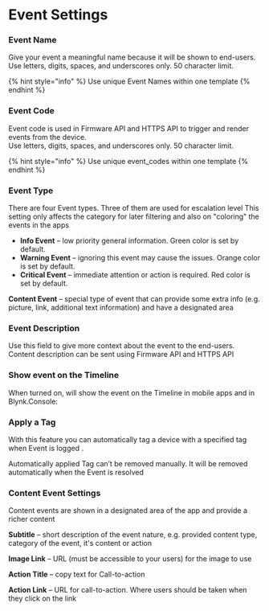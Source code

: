 # Event Settings

### Event Name

Give your event a meaningful name because it will be shown to end-users. \
Use letters, digits, spaces, and underscores only. 50 character limit.&#x20;

{% hint style="info" %}
Use unique Event Names within one template
{% endhint %}



### Event Code

Event code is used in Firmware API and HTTPS API to trigger and render events from the device.\
Use letters, digits, spaces, and underscores only. 50 character limit.&#x20;

{% hint style="info" %}
Use unique event\_codes within one template
{% endhint %}



### Event Type

There are four Event types. Three of them are used for escalation level This setting only affects the category for later filtering and also on "coloring" the events in the apps

* **Info Event** – low priority general information. Green color is set by default.
* **Warning Event** – ignoring this event may cause the issues. Orange color is set by default.&#x20;
* **Critical Event** – immediate attention or action is required. Red color is set by default.

**Content Event** – special type of event that can provide some extra info (e.g. picture, link, additional text information) and have a designated area

###

### Event Description

Use this field to give more context about the event to the end-users. Content description can be sent using Firmware API and HTTPS API



###

### Show event on the Timeline

When turned on, will show the event on the Timeline in mobile apps and in Blynk.Console:

###

### Apply a Tag

With this feature you can automatically tag a device with a specified tag when Event is logged .&#x20;

Automatically applied Tag can’t be removed manually. It will be removed automatically when the Event is resolved



### Content Event Settings

Content events are shown in a designated area of the app and provide a richer content

**Subtitle** – short description of the event nature, e.g. provided content type, category of the event, it's content or action

**Image Link** – URL (must be accessible to your users) for the image to use

**Action Title** – copy text for Call-to-action  &#x20;

**Action Link** – URL for call-to-action. Where users should be taken when they click on the link

